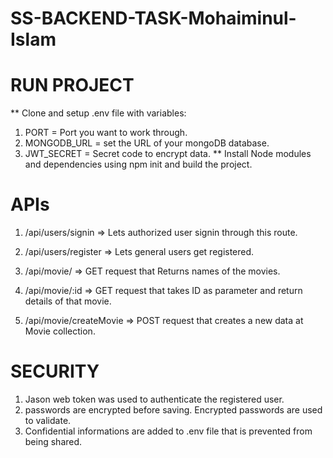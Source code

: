 # SS-BACKEND-TASK-Mohaiminul-Islam


# RUN PROJECT

** Clone and setup .env file with variables:
   1. PORT = Port you want to work through.
   2. MONGODB_URL = set the  URL of your mongoDB database.
   3. JWT_SECRET = Secret code to encrypt data.
** Install Node modules and dependencies using npm init and build the project.

# APIs 

1. /api/users/signin
    => Lets authorized user signin through this route.
2. /api/users/register
    => Lets general users get registered.

3. /api/movie/
   => GET request that Returns names of the movies.
4. /api/movie/:id
   => GET request that takes ID as parameter and return details of that movie.
5. /api/movie/createMovie
   => POST request that creates a new data at Movie collection.

# SECURITY 

1. Jason web token was used to authenticate the registered user.
2. passwords are encrypted before saving. Encrypted passwords are used to validate.
3. Confidential informations are added to .env file that is prevented from being shared.
    


